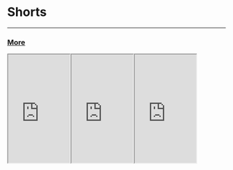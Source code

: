 <!-- In-page CSS start -->

<style>

.SHORTS {
       display: flex;
      margin-bottom: 10px;
 
}
  
</style>

<!-- In-page CSS end -->

# Shorts
-------

<h3>
<p><a href="URL">More</a><i class="arrow right"></i></p>
</h3>

<div class="SHORTS">
<iframe width="142" height="250" src="https://youtube.com/embed/_X_OPqMn684?si=rUwFLSKxz7ynJzWq?feature=share" ></iframe>
<iframe width="142" height="250" src="https://youtube.com/embed/nLuSieUljYE?si=LS1uNNeeWbUZhxdJ?feature=share" ></iframe>
<iframe width="142" height="250" src="https://youtube.com/embed/nLuSieUljYE?si=LS1uNNeeWbUZhxdJ?feature=share" ></iframe>
</div>

